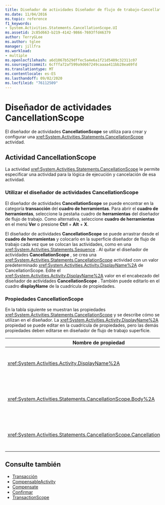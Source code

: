 ```yaml
---
title: Diseñador de actividades Diseñador de flujo de trabajo-CancellationScope
ms.date: 11/04/2016
ms.topic: reference
f1_keywords:
- System.Activities.Statements.CancellationScope.UI
ms.assetid: 2c85d663-b219-4142-9866-7693ffd46379
author: TerryGLee
ms.author: tglee
manager: jillfra
ms.workload:
- multiple
ms.openlocfilehash: a6d1067b529dffec5a4e6a1f21d5489c32311c07
ms.sourcegitcommit: 6cfffa72af599a9d667249caaaa411bb28ea69fd
ms.translationtype: MT
ms.contentlocale: es-ES
ms.lasthandoff: 09/02/2020
ms.locfileid: "76112509"
---
```

# <a name="cancellationscope-activity-designer"></a>Diseñador de actividades CancellationScope

El diseñador de actividades **CancellationScope** se utiliza para crear y configurar una <xref:System.Activities.Statements.CancellationScope> actividad.

## <a name="the-cancellationscope-activity"></a>Actividad CancellationScope

La actividad <xref:System.Activities.Statements.CancellationScope> le permite especificar una actividad para la lógica de ejecución y cancelación de esa actividad.

### <a name="using-the-cancellationscope-activity-designer"></a>Utilizar el diseñador de actividades CancellationScope

El diseñador de actividades **CancellationScope** se puede encontrar en la categoría **transacción** del **cuadro de herramientas**. Para abrir el **cuadro de herramientas**, seleccione la pestaña cuadro de **herramientas** del diseñador de flujo de trabajo. Como alternativa, seleccione **cuadro de herramientas** en el menú **Ver** o presione **Ctrl** + **Alt** + **X**.

El diseñador de actividades **CancellationScope** se puede arrastrar desde el **cuadro de herramientas** y colocarlo en la superficie diseñador de flujo de trabajo cada vez que se colocan las actividades, como en una <xref:System.Activities.Statements.Sequence> . Al quitar el diseñador de actividades **CancellationScope** , se crea una <xref:System.Activities.Statements.CancellationScope> actividad con un valor predeterminado <xref:System.Activities.Activity.DisplayName%2A> de CancellationScope. Edite el <xref:System.Activities.Activity.DisplayName%2A> valor en el encabezado del diseñador de actividades **CancellationScope** . También puede editarlo en el cuadro **displayName** de la cuadrícula de propiedades.

### <a name="the-cancellationscope-properties"></a>Propiedades CancellationScope

En la tabla siguiente se muestran las propiedades <xref:System.Activities.Statements.CancellationScope> y se describe cómo se utilizan en el diseñador. La <xref:System.Activities.Activity.DisplayName%2A> propiedad se puede editar en la cuadrícula de propiedades, pero las demás propiedades deben editarse en diseñador de flujo de trabajo superficie.

|Nombre de propiedad|Obligatorio|Uso|
|-|--------------|-|
|<xref:System.Activities.Activity.DisplayName%2A>|Falso|El nombre descriptivo opcional de la actividad de la clase <xref:System.Activities.Statements.CancellationScope>. El valor predeterminado es CancellationScope. Pese a que el valor <xref:System.Activities.Activity.DisplayName%2A> no es obligatorio, se recomienda usar uno.|
|<xref:System.Activities.Statements.CancellationScope.Body%2A>|Verdadero|Especifica la actividad para la que se proporciona la lógica de cancelación. Para agregar la <xref:System.Activities.Statements.CancellationScope.Body%2A> actividad, coloque una actividad del cuadro de **herramientas** en el cuadro **Body** del diseñador de actividades **CancellationScope** . Agregue el texto de la sugerencia "Coloque la actividad aquí".|
|<xref:System.Activities.Statements.CancellationScope.CancellationHandler%2A>|Verdadero|Especifica la actividad que se ejecuta si hay una cancelación. Para agregar la <xref:System.Activities.Statements.CancellationScope.CancellationHandler%2A> actividad, coloque una actividad del cuadro de **herramientas** en el cuadro **CancellationHandler** del diseñador de actividad **CancellationScope** . Agregue el texto de la sugerencia "Coloque la actividad aquí".|

## <a name="see-also"></a>Consulte también

- [Transacción](../workflow-designer/transaction-activity-designers.md)
- [CompensableActivity](../workflow-designer/compensableactivity-activity-designer.md)
- [Compensate](../workflow-designer/compensate-activity-designer.md)
- [Confirmar](../workflow-designer/confirm-activity-designer.md)
- [TransactionScope](../workflow-designer/transactionscope-activity-designer.md)
